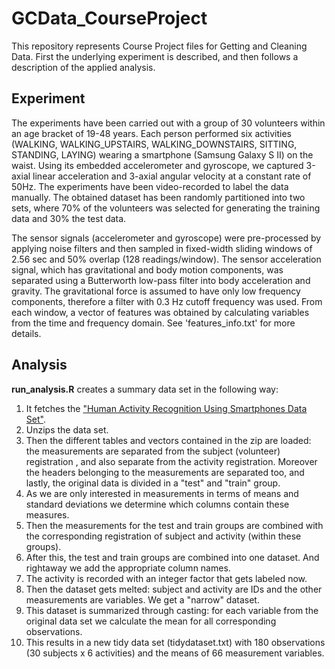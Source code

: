 # GCData_CourseProject

This repository represents Course Project files for Getting and Cleaning Data. First the underlying experiment is described, and then follows a description of the applied analysis.

## Experiment
The experiments have been carried out with a group of 30 volunteers within an age bracket of 19-48 years. Each person performed six activities (WALKING, WALKING_UPSTAIRS, WALKING_DOWNSTAIRS, SITTING, STANDING, LAYING) wearing a smartphone (Samsung Galaxy S II) on the waist. Using its embedded accelerometer and gyroscope, we captured 3-axial linear acceleration and 3-axial angular velocity at a constant rate of 50Hz. The experiments have been video-recorded to label the data manually. The obtained dataset has been randomly partitioned into two sets, where 70% of the volunteers was selected for generating the training data and 30% the test data. 

The sensor signals (accelerometer and gyroscope) were pre-processed by applying noise filters and then sampled in fixed-width sliding windows of 2.56 sec and 50% overlap (128 readings/window). The sensor acceleration signal, which has gravitational and body motion components, was separated using a Butterworth low-pass filter into body acceleration and gravity. The gravitational force is assumed to have only low frequency components, therefore a filter with 0.3 Hz cutoff frequency was used. From each window, a vector of features was obtained by calculating variables from the time and frequency domain. See 'features_info.txt' for more details. 

## Analysis
**run_analysis.R** creates a summary data set in the following way:

1. It fetches the ["Human Activity Recognition Using Smartphones Data Set"](http://archive.ics.uci.edu/ml/datasets/Human+Activity+Recognition+Using+Smartphones).
2. Unzips the data set.
3. Then the different tables and vectors contained in the zip are loaded: the measurements are separated from the subject (volunteer) registration , and also separate from the activity registration. Moreover the headers belonging to the measurements are separated too, and lastly, the original data is divided in a "test" and "train" group.
4. As we are only interested in measurements in terms of means and standard deviations we determine which columns contain these measures.
5. Then the measurements for the test and train groups are combined with the corresponding registration of subject and activity (within these groups).
6. After this, the test and train groups are combined into one dataset. And rightaway we add the appropriate column names.
7. The activity is recorded with an integer factor that gets labeled now.
8. Then the dataset gets melted: subject and activity are IDs and the other measurements are variables. We get a "narrow" dataset.
9. This dataset is summarized through casting: for each variable from the original data set we calculate the mean for all corresponding observations.
10. This results in a new tidy data set (tidydataset.txt) with 180 observations (30 subjects x 6 activities) and the means of 66 measurement variables.